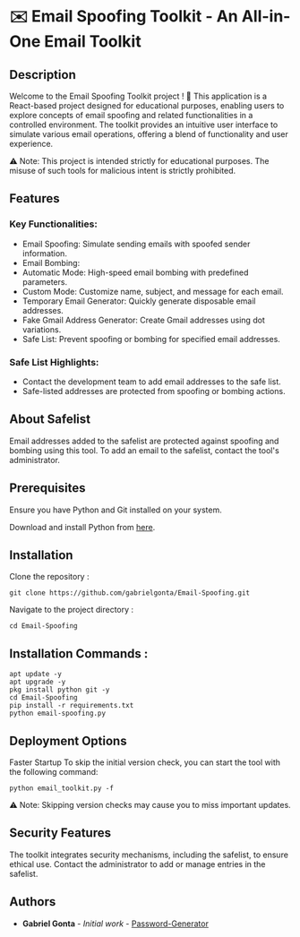 # ✉️ Email Spoofing Toolkit - An All-in-One Email Toolkit

## Description

Welcome to the Email Spoofing Toolkit project ! 🎉 
This application is a React-based project designed for educational purposes, enabling users to explore concepts of email spoofing and related functionalities in a controlled environment. The toolkit provides an intuitive user interface to simulate various email operations, offering a blend of functionality and user experience.

⚠️ Note: This project is intended strictly for educational purposes. The misuse of such tools for malicious intent is strictly prohibited.

## Features

### Key Functionalities:

- Email Spoofing: Simulate sending emails with spoofed sender information.
- Email Bombing:
- Automatic Mode: High-speed email bombing with predefined parameters.
- Custom Mode: Customize name, subject, and message for each email.
- Temporary Email Generator: Quickly generate disposable email addresses.
- Fake Gmail Address Generator: Create Gmail addresses using dot variations.
- Safe List: Prevent spoofing or bombing for specified email addresses.

### Safe List Highlights:
- Contact the development team to add email addresses to the safe list.
- Safe-listed addresses are protected from spoofing or bombing actions.

## About Safelist

Email addresses added to the safelist are protected against spoofing and bombing using this tool.
To add an email to the safelist, contact the tool's administrator.

## Prerequisites

Ensure you have Python and Git installed on your system.

Download and install Python from [here](https://www.python.org/downloads/).

## Installation

Clone the repository :

```
git clone https://github.com/gabrielgonta/Email-Spoofing.git
```

Navigate to the project directory :

```
cd Email-Spoofing
```


## Installation Commands :

```
apt update -y
apt upgrade -y
pkg install python git -y
cd Email-Spoofing
pip install -r requirements.txt
python email-spoofing.py
```

## Deployment Options

Faster Startup
To skip the initial version check, you can start the tool with the following command:

```
python email_toolkit.py -f
```
⚠️ Note: Skipping version checks may cause you to miss important updates.

## Security Features

The toolkit integrates security mechanisms, including the safelist, to ensure ethical use. Contact the administrator to add or manage entries in the safelist.

## Authors

* **Gabriel Gonta** - *Initial work* - [Password-Generator](https://github.com/gabrielgonta/Email-Spoofing.git)